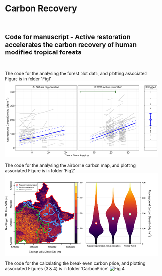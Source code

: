 # Carbon Recovery
<br>

## Code for manuscript - Active restoration accelerates the carbon recovery of human modified tropical forests
<br>


The code for the analysing the forest plot data, and plotting associated Figure is in folder 'Fig1'
![Fig 1](https://raw.githubusercontent.com/PhilipsonChristopher/CarbonRecovery/master/Fig1/Fig1.tiff)



The code for the analysing the airborne carbon map, and plotting associated Figure is in folder 'Fig2'
![Fig 2](https://raw.githubusercontent.com/PhilipsonChristopher/CarbonRecovery/master/Fig2/Fig2_lowRes.tiff)

The code for the calculating the break even carbon price, and plotting associated Figures (3 & 4) is in folder 'CarbonPrice'
![Fig 4](https://raw.githubusercontent.com/PhilipsonChristopher/CarbonRecovery/master/CarbonPrice/Fig4.tiff)
